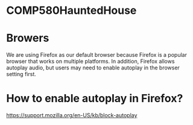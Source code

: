 # COMP580HauntedHouse

# Browers
We are using Firefox as our default browser because Firefox is a popular browser that works on multiple platforms. In addition, Firefox allows autoplay audio, but users may need to enable autoplay in the browser setting first.

# How to enable autoplay in Firefox?
https://support.mozilla.org/en-US/kb/block-autoplay
